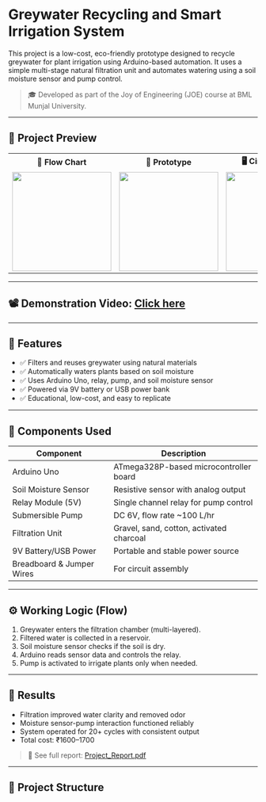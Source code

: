 # Greywater Recycling and Smart Irrigation System

This project is a low-cost, eco-friendly prototype designed to recycle greywater for plant irrigation using Arduino-based automation. It uses a simple multi-stage natural filtration unit and automates watering using a soil moisture sensor and pump control.

> 🎓 Developed as part of the Joy of Engineering (JOE) course at BML Munjal University.

---

## 📸 Project Preview

<table>
  <tr>
    <th>🔁 Flow Chart</th>
    <th>🔧 Prototype</th>
    <th>🖥️ Circuit Diagram</th>
    <th>🔲 Block Diagram</th>
  </tr>
  <tr>
    <td><img src="https://github.com/user-attachments/assets/78de924d-8bf6-4e49-8152-b71f9012bafe" width="200"/></td>
    <td><img src="https://github.com/user-attachments/assets/34cc1898-1431-4bdd-b230-51e28b173d4b" width="200"/></td>
    <td><img src="https://github.com/user-attachments/assets/6b8d53c6-f8af-47f7-b430-b3b4ffabe6e4" width="200"/></td>
    <td><img src="https://github.com/user-attachments/assets/72506ff5-72a2-4fac-949d-f09e82d0f3a4" width="200"/></td>
  </tr>
</table>

---

## 📽️ Demonstration Video: [Click here](https://drive.google.com/file/d/1_MBMi4o9DbmxxGdnWlmdrgPHdOKOdKF7/view?usp=drivesdk)

---

## 🧪 Features

- ✅ Filters and reuses greywater using natural materials  
- ✅ Automatically waters plants based on soil moisture  
- ✅ Uses Arduino Uno, relay, pump, and soil moisture sensor  
- ✅ Powered via 9V battery or USB power bank  
- ✅ Educational, low-cost, and easy to replicate

---

## 🧰 Components Used

| Component              | Description                                        |
|------------------------|----------------------------------------------------|
| Arduino Uno            | ATmega328P-based microcontroller board             |
| Soil Moisture Sensor   | Resistive sensor with analog output                |
| Relay Module (5V)      | Single channel relay for pump control              |
| Submersible Pump       | DC 6V, flow rate ~100 L/hr                         |
| Filtration Unit        | Gravel, sand, cotton, activated charcoal           |
| 9V Battery/USB Power   | Portable and stable power source                   |
| Breadboard & Jumper Wires | For circuit assembly                            |

---

## ⚙️ Working Logic (Flow)

1. Greywater enters the filtration chamber (multi-layered).
2. Filtered water is collected in a reservoir.
3. Soil moisture sensor checks if the soil is dry.
4. Arduino reads sensor data and controls the relay.
5. Pump is activated to irrigate plants only when needed.

---

## 🧪 Results

- Filtration improved water clarity and removed odor  
- Moisture sensor-pump interaction functioned reliably  
- System operated for 20+ cycles with consistent output  
- Total cost: ₹1600–1700

> 🧾 See full report: [Project_Report.pdf](documents/Project_Report.pdf)

---

## 📁 Project Structure

